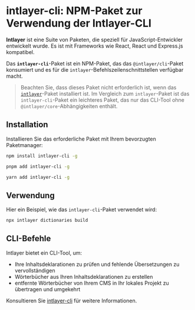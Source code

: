 # intlayer-cli: NPM-Paket zur Verwendung der Intlayer-CLI

**Intlayer** ist eine Suite von Paketen, die speziell für JavaScript-Entwickler entwickelt wurde. Es ist mit Frameworks wie React, React und Express.js kompatibel.

Das **`intlayer-cli`**-Paket ist ein NPM-Paket, das das `@intlayer/cli`-Paket konsumiert und es für die `intlayer`-Befehlszeilenschnittstellen verfügbar macht.

> Beachten Sie, dass dieses Paket nicht erforderlich ist, wenn das [`intlayer`](https://github.com/aymericzip/intlayer/tree/main/docs/de/packages/intlayer/index.md)-Paket installiert ist. Im Vergleich zum `intlayer`-Paket ist das `intlayer-cli`-Paket ein leichteres Paket, das nur das CLI-Tool ohne `@intlayer/core`-Abhängigkeiten enthält.

## Installation

Installieren Sie das erforderliche Paket mit Ihrem bevorzugten Paketmanager:

```bash packageManager="npm"
npm install intlayer-cli -g
```

```bash packageManager="pnpm"
pnpm add intlayer-cli -g
```

```bash packageManager="yarn"
yarn add intlayer-cli -g
```

## Verwendung

Hier ein Beispiel, wie das `intlayer-cli`-Paket verwendet wird:

```bash
npx intlayer dictionaries build
```

## CLI-Befehle

Intlayer bietet ein CLI-Tool, um:

- Ihre Inhaltsdeklarationen zu prüfen und fehlende Übersetzungen zu vervollständigen
- Wörterbücher aus Ihren Inhaltsdeklarationen zu erstellen
- entfernte Wörterbücher von Ihrem CMS in Ihr lokales Projekt zu übertragen und umgekehrt

Konsultieren Sie [intlayer-cli](https://github.com/aymericzip/intlayer/blob/main/docs/docs/de/intlayer_cli.md) für weitere Informationen.
